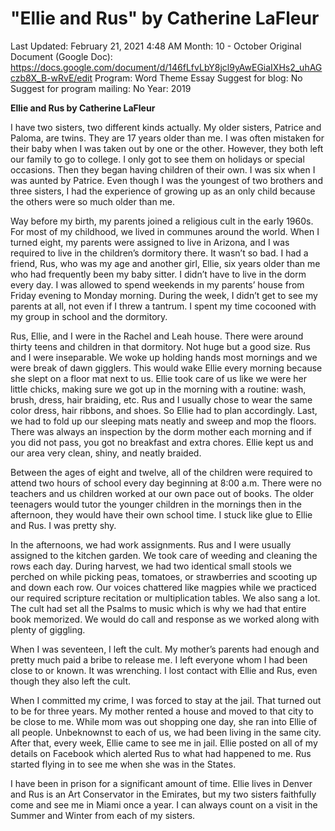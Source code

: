 # "Ellie and Rus" by Catherine LaFleur

Last Updated: February 21, 2021 4:48 AM
Month: 10 - October
Original Document (Google Doc): https://docs.google.com/document/d/146fLfvLbY8jcl9yAwEGiaIXHs2_uhAGczb8X_B-wRvE/edit
Program: Word Theme Essay
Suggest for blog: No
Suggest for program mailing: No
Year: 2019

**Ellie and Rus by Catherine LaFleur**

I have two sisters, two different kinds actually. My older sisters, Patrice and Paloma, are twins. They are 17 years older than me. I was often mistaken for their baby when I was taken out by one or the other. However, they both left our family to go to college. I only got to see them on holidays or special occasions. Then they began having children of their own. I was six when I was aunted by Patrice. Even though I was the youngest of two brothers and three sisters, I had the experience of growing up as an only child because the others were so much older than me.

Way before my birth, my parents joined a religious cult in the early 1960s. For most of my childhood, we lived in communes around the world. When I turned eight, my parents were assigned to live in Arizona, and I was required to live in the children’s dormitory there. It wasn’t so bad. I had a friend, Rus, who was my age and another girl, Ellie, six years older than me who had frequently been my baby sitter. I didn’t have to live in the dorm every day. I was allowed to spend weekends in my parents’ house from Friday evening to Monday morning. During the week, I didn’t get to see my parents at all, not even if I threw a tantrum. I spent my time cocooned with my group in school and the dormitory.

Rus, Ellie, and I were in the Rachel and Leah house. There were around thirty teens and children in that dormitory. Not huge but a good size. Rus and I were inseparable. We woke up holding hands most mornings and we were break of dawn gigglers. This would wake Ellie every morning because she slept on a floor mat next to us. Ellie took care of us like we were her little chicks, making sure we got up in the morning with a routine: wash, brush, dress, hair braiding, etc. Rus and I usually chose to wear the same color dress, hair ribbons, and shoes. So Ellie had to plan accordingly. Last, we had to fold up our sleeping mats neatly and sweep and mop the floors. There was always an inspection by the dorm mother each morning and if you did not pass, you got no breakfast and extra chores. Ellie kept us and our area very clean, shiny, and neatly braided.

Between the ages of eight and twelve, all of the children were required to attend two hours of school every day beginning at 8:00 a.m. There were no teachers and us children worked at our own pace out of books. The older teenagers would tutor the younger children in the mornings then in the afternoon, they would have their own school time. I stuck like glue to Ellie and Rus. I was pretty shy.

In the afternoons, we had work assignments. Rus and I were usually assigned to the kitchen garden. We took care of weeding and cleaning the rows each day. During harvest, we had two identical small stools we perched on while picking peas, tomatoes, or strawberries and scooting up and down each row. Our voices chattered like magpies while we practiced our required scripture recitation or multiplication tables. We also sang a lot. The cult had set all the Psalms to music which is why we had that entire book memorized. We would do call and response as we worked along with plenty of giggling.

When I was seventeen, I left the cult. My mother’s parents had enough and pretty much paid a bribe to release me. I left everyone whom I had been close to or known. It was wrenching. I lost contact with Ellie and Rus, even though they also left the cult.

When I committed my crime, I was forced to stay at the jail. That turned out to be for three years. My mother rented a house and moved to that city to be close to me. While mom was out shopping one day, she ran into Ellie of all people. Unbeknownst to each of us, we had been living in the same city. After that, every week, Ellie came to see me in jail. Ellie posted on all of my details on Facebook which alerted Rus to what had happened to me. Rus started flying in to see me when she was in the States.

I have been in prison for a significant amount of time. Ellie lives in Denver and Rus is an Art Conservator in the Emirates, but my two sisters faithfully come and see me in Miami once a year. I can always count on a visit in the Summer and Winter from each of my sisters.